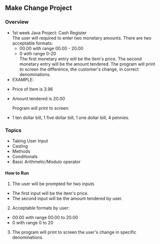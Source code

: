 ## Make Change Project

### Overview
* 1st week Java Project: Cash Register  
The user will required to enter two monetary amounts.
There are two acceptable formats:
  - 00.00 with range 00.00 - 20.00
  - 0 with range 0-20  
  The first monetary entry will be the item's price.
The second monetary entry will be the amount tendered.
The program will print to screen the difference,
the customer's change, in correct denominations.
* EXAMPLE:
- Price of Item is 3.96
- Amount tendered is 20.00  

  Program will print to screen:
 - 1 ten dollar bill, 1 five dollar bill, 1 one dollar bill, 4 pennies.


### Topics
* Taking User Input
* Casting
* Methods
* Conditionals
* Basic Arithmetic/Modulo operator

#### How to Run
1. The user will be prompted for two inputs
  - The first input will be the item's price.
  - The second input will be the amount tendered by user.
2. Acceptable formats by user:
  - 00.00 with range 00.00 to 20.00
  - 0 with range 0 to 20    
3. The program will print to screen the user's change in specific denominations.
